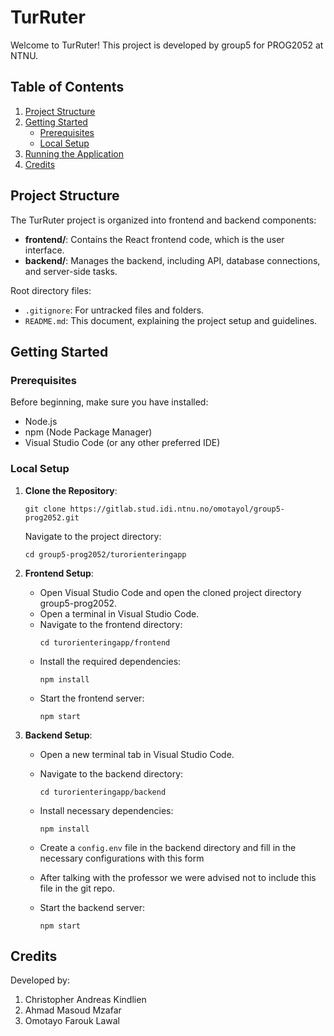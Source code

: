 # TurRuter

Welcome to TurRuter! This project is developed by group5 for PROG2052 at NTNU.

## Table of Contents

1. [Project Structure](#project-structure)
2. [Getting Started](#getting-started)
   - [Prerequisites](#prerequisites)
   - [Local Setup](#local-setup)
3. [Running the Application](#running-the-application)
4. [Credits](#credits)

## Project Structure

The TurRuter project is organized into frontend and backend components:

- **frontend/**: Contains the React frontend code, which is the user interface.
- **backend/**: Manages the backend, including API, database connections, and server-side tasks.

Root directory files:
- `.gitignore`: For untracked files and folders.
- `README.md`: This document, explaining the project setup and guidelines.

## Getting Started

### Prerequisites

Before beginning, make sure you have installed:
- Node.js
- npm (Node Package Manager)
- Visual Studio Code (or any other preferred IDE)

### Local Setup

1. **Clone the Repository**:
    ```
    git clone https://gitlab.stud.idi.ntnu.no/omotayol/group5-prog2052.git
    ```
    Navigate to the project directory:
    ```
    cd group5-prog2052/turorienteringapp 
    ```

2. **Frontend Setup**:
    - Open Visual Studio Code and open the cloned project directory group5-prog2052.
    - Open a terminal in Visual Studio Code.
    - Navigate to the frontend directory:
      ```
      cd turorienteringapp/frontend 
      ```
    - Install the required dependencies:
      ```
      npm install
      ```
    - Start the frontend server:
      ```
      npm start
      ```

3. **Backend Setup**:
    - Open a new terminal tab in Visual Studio Code.
    - Navigate to the backend directory:
      ```
      cd turorienteringapp/backend
      ```
    - Install necessary dependencies:
      ```
      npm install
      ```
    - Create a `config.env` file in the backend directory and fill in the necessary configurations with this form 
    - After talking with the professor we were advised not to include this file in the git repo.

      <!-- Placeholder for future configuration details -->

    - Start the backend server:
      ```
      npm start
      ```



## Credits

Developed by:
1. Christopher Andreas Kindlien
2. Ahmad Masoud Mzafar
3. Omotayo Farouk Lawal
